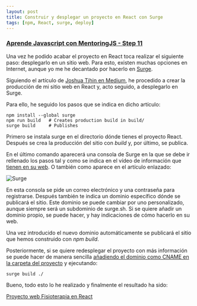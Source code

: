 ```yaml
---
layout: post
title: Construir y desplegar un proyecto en React con Surge
tags: [npm, React, surge, deploy]
---
```

### [Aprende Javascript con MentoringJS - Step 11 ](http://MentoringJS.com)
Una vez he podido acabar el proyecto en React toca realizar el siguiente paso: desplegarlo en un sitio web. Para esto, existen muchas opciones en Internet, aunque yo me he decantado por hacerlo en [Surge](https://surge.sh/).

Siguiendo el artículo de [Joshua Tjhin en Medium](https://medium.com/@xueeey/build-and-automatically-deploy-a-react-site-4d5d6f07e4e8), he procedido a crear la producción de mi sitio web en React y, acto seguido, a desplegarlo en Surge.

Para ello, he seguido los pasos que se indica en dicho artículo:
```
npm install --global surge
npm run build   # Creates production build in build/
surge build     # Publishes
```

Primero se instala surge en el directorio dónde tienes el proyecto React. Después se crea la producción del sitio con _build_ y, por último, se publica.

En el último comando aparecerá una consola de Surge en la que se debe ir rellenado los pasos tal y como se indica en el vídeo de información que [tienen en su web](https://surge.sh/). O también como aparece en el artículo enlazado:

![Surge](https://cdn-images-1.medium.com/max/800/1*3-wRRgm0dGrCrW-ST2dVoQ.png "Surge")

En esta consola se pide un correo electrónico y una contraseña para registrarse. Después también te indica un dominio específico dónde se publicará el sitio. Este dominio se puede cambiar por uno personalizado, aunque siempre será un subdominio de surge.sh. Si se quiere añadir un dominio propio, se puede hacer, y hay indicaciones de cómo hacerlo en su web.

Una vez introducido el nuevo dominio automáticamente se publicará el sitio que hemos construido con _npm build_.

Posteriormente, si se quiere redesplegar el proyecto con más información se puede hacer de manera sencilla [añadiendo el dominio como CNAME en la carpeta del proyecto](https://surge.sh/help/remembering-a-domain) y ejecutando:
```
surge build ./
```

Bueno, todo esto lo he realizado y finalmente el resultado ha sido:

[Proyecto web Fisioterapia en React](http://felipefcor.surge.sh/)
